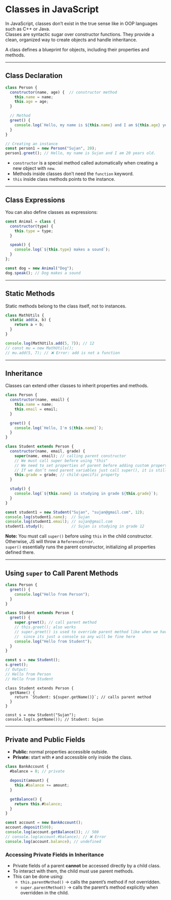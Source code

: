 # Classes in JavaScript

In JavaScript, classes don’t exist in the true sense like in OOP languages such as C++ or Java.  
Classes are syntactic sugar over constructor functions. They provide a clean, organized way to create objects and handle inheritance.  

A class defines a blueprint for objects, including their properties and methods.

---

## Class Declaration

```js
class Person {
  constructor(name, age) {  // constructor method
    this.name = name;
    this.age = age;
  }

  // Method
  greet() {
    console.log(`Hello, my name is ${this.name} and I am ${this.age} years old.`);
  }
}

// Creating an instance
const person1 = new Person("Sujan", 20);
person1.greet(); // Hello, my name is Sujan and I am 20 years old.
```

- `constructor` is a special method called automatically when creating a new object with `new`.  
- Methods inside classes don’t need the `function` keyword.  
- `this` inside class methods points to the instance.  

---

## Class Expressions

You can also define classes as expressions:

```js
const Animal = class {
  constructor(type) {
    this.type = type;
  }

  speak() {
    console.log(`${this.type} makes a sound`);
  }
};

const dog = new Animal("Dog");
dog.speak(); // Dog makes a sound
```

---

## Static Methods

Static methods belong to the class itself, not to instances.

```js
class MathUtils {
  static add(a, b) {
    return a + b;
  }
}

console.log(MathUtils.add(5, 7)); // 12
// const mu = new MathUtils();
// mu.add(5, 7); // ❌ Error: add is not a function
```

---

## Inheritance

Classes can extend other classes to inherit properties and methods.

```js
class Person {
  constructor(name, email) {
    this.name = name;
    this.email = email;
  }

  greet() {
    console.log(`Hello, I'm ${this.name}`);
  }
}

class Student extends Person {
  constructor(name, email, grade) {
    super(name, email); // calling parent constructor
    // We must call super before using "this"
    // We need to set properties of parent before adding custom properties
    // If we don’t need parent variables just call super(), it is still required
    this.grade = grade; // child-specific property
  }

  study() {
    console.log(`${this.name} is studying in grade ${this.grade}`);
  }
}

const student1 = new Student("Sujan", "sujan@gmail.com", 12);
console.log(student1.name);  // Sujan
console.log(student1.email); // sujan@gmail.com
student1.study();            // Sujan is studying in grade 12
```

**Note:** You must call `super()` before using `this` in the child constructor. Otherwise, JS will throw a `ReferenceError`.  
`super()` essentially runs the parent constructor, initializing all properties defined there.

---

## Using `super` to Call Parent Methods

```js
class Person {
  greet() {
    console.log("Hello from Person");
  }
}

class Student extends Person {
  greet() {
    super.greet(); // call parent method
    // this.greet(); also works 
    // super.greet() is used to override parent method like when we have same method name as parent
    //  since its just a console so any will be fine here
    console.log("Hello from Student");
  }
}

const s = new Student();
s.greet();
// Output:
// Hello from Person
// Hello from Student
```
```
class Student extends Person {
  getName() {
    return `Student: ${super.getName()}`; // calls parent method
  }
}

const s = new Student("Sujan");
console.log(s.getName()); // Student: Sujan
```

---

## Private and Public Fields

- **Public:** normal properties accessible outside.  
- **Private:** start with `#` and accessible only inside the class.  

```js
class BankAccount {
  #balance = 0; // private

  deposit(amount) {
    this.#balance += amount;
  }

  getBalance() {
    return this.#balance;
  }
}

const account = new BankAccount();
account.deposit(500);
console.log(account.getBalance()); // 500
// console.log(account.#balance); // ❌ Error
console.log(account.balance); // undefined
```
### Accessing Private Fields in Inheritance

- Private fields of a parent **cannot** be accessed directly by a child class.  
- To interact with them, the child must use parent methods.  
- This can be done using:
  - `this.parentMethod()` → calls the parent’s method if not overridden.  
  - `super.parentMethod()` → calls the parent’s method explicitly when overridden in the child.  